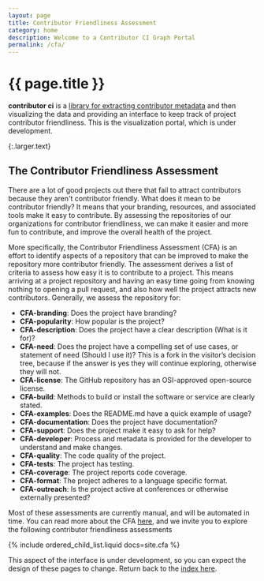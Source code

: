 ```yaml
---
layout: page
title: Contributor Friendliness Assessment
category: home
description: Welcome to a Contributor CI Graph Portal
permalink: /cfa/
---
```


# {{ page.title }}

**contributor ci** is a <a href="https://contributor-ci.readthedocs.io" target="_blank">library for extracting contributor metadata</a> and then visualizing the data and providing an interface to keep track of project contributor friendliness. This is the visualization portal, which is under development.

{:.larger.text}

## The Contributor Friendliness Assessment

There are a lot of good projects out there that fail to attract contributors because
they aren't contributor friendly. What does it mean to be contributor friendly?
It means that your branding, resources, and associated tools make it easy to contribute.
By assessing the repositories of our organizations for contributor friendliness, we can
make it easier and more fun to contribute, and improve the overall health of the project.

More specifically, the Contributor Friendliness Assessment (CFA) is an effort to identify aspects of a repository that can be improved to make the repository more contributor friendly. The assessment derives a list of criteria to assess how easy it is to contribute to a project. This means arriving at a project repository and having an easy time going from knowing nothing to opening a pull request, and also how well the project attracts new contributors. Generally, we assess the repository for:

- **CFA-branding**: Does the project have branding?
- **CFA-popularity**: How popular is the project?
- **CFA-description**: Does the project have a clear description (What is it for)?
- **CFA-need**: Does the project have a compelling set of use cases, or statement of need (Should I use it)? This is a fork in the visitor’s decision tree, because if the answer is yes they will continue exploring, otherwise they will not.
- **CFA-license**: The GitHub repository has an OSI-approved open-source license.
- **CFA-build**: Methods to build or install the software or service are clearly stated.
- **CFA-examples**: Does the README.md have a quick example of usage?
- **CFA-documentation**: Does the project have documentation?
- **CFA-support**: Does the project make it easy to ask for help?
- **CFA-developer**: Process and metadata is provided for the developer to understand and make changes.
- **CFA-quality**: The code quality of the project.
- **CFA-tests**: The project has testing.
- **CFA-coverage**: The project reports code coverage.
- **CFA-format**: The project adheres to a language specific format.
- **CFA-outreach**: Is the project active at conferences or otherwise externally presented?

Most of these assessments are currently manual, and will be automated in time. You can read more about the CFA <a href="https://contributor-ci.readthedocs.io/en/latest/getting_started/user-guide.html#contributor-friendliness-assessment" target="_blank">here</a>, and we invite you to explore the following contributor friendliness assessments

{% include ordered_child_list.liquid docs=site.cfa %}

This aspect of the interface is under development, so you can expect the design
of these pages to change. Return back to the <a href="{{ site.baseurl }}/">index here</a>.
